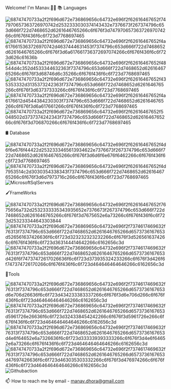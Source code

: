 Welcome! I'm Manav.🙋‍♂️
📚 Languages

![68747470733a2f2f696d672e736869656c64732e696f2f62616467652f747970657363726970742d2532333030374143432e7376673f267374796c653d666f722d7468652d6261646765266c6f676f3d74797065736372697074266c6f676f436f6c6f723d7768697465](https://user-images.githubusercontent.com/75903971/235538534-96012ce1-62bb-4313-b133-051ccaf4a3da.svg)![68747470733a2f2f696d672e736869656c64732e696f2f62616467652f4a6176615363726970742d4637444631453f7374796c653d666f722d7468652d6261646765266c6f676f3d6a617661736372697074266c6f676f436f6c6f723d626c61636b](https://user-images.githubusercontent.com/75903971/235538545-64c531e3-2309-4a35-8808-32e4e1028035.svg)![68747470733a2f2f696d672e736869656c64732e696f2f62616467652f48544d4c352d4533344632363f7374796c653d666f722d7468652d6261646765266c6f676f3d68746d6c35266c6f676f436f6c6f723d7768697465](https://user-images.githubusercontent.com/75903971/235538552-859ce4ea-9a77-4b07-a3f5-406f378693e2.svg)![68747470733a2f2f696d672e736869656c64732e696f2f62616467652f435353332d3135373242363f7374796c653d666f722d7468652d6261646765266c6f676f3d63737333266c6f676f436f6c6f723d7768697465](https://user-images.githubusercontent.com/75903971/235538561-8c38502d-b492-46d4-a306-d01ee0d9e036.svg)![68747470733a2f2f696d672e736869656c64732e696f2f62616467652f4a6176612d4544384230303f7374796c653d666f722d7468652d6261646765266c6f676f3d6a617661266c6f676f436f6c6f723d7768697465](https://user-images.githubusercontent.com/75903971/235538570-1d9db858-07d6-40de-9487-d0ad59ceeec1.svg)![68747470733a2f2f696d672e736869656c64732e696f2f62616467652f5048502d3737374242343f7374796c653d666f722d7468652d6261646765266c6f676f3d706870266c6f676f436f6c6f723d7768697465](https://user-images.githubusercontent.com/75903971/235538694-d9fdf0f5-6bac-46df-acae-683b584f3a5f.svg)

🛢 Database

![68747470733a2f2f696d672e736869656c64732e696f2f62616467652f4d6f6e676f44422d2532333465613934622e7376673f267374796c653d666f722d7468652d6261646765266c6f676f3d6d6f6e676f6462266c6f676f436f6c6f723d7768697465](https://user-images.githubusercontent.com/75903971/235538724-5589475e-7bd3-41a8-9e9d-de99751e6a1a.svg)![68747470733a2f2f696d672e736869656c64732e696f2f62616467652f4d7953514c2d3030354338343f7374796c653d666f722d7468652d6261646765266c6f676f3d6d7973716c266c6f676f436f6c6f723d7768697465](https://user-images.githubusercontent.com/75903971/235538741-cfa2c638-4752-416a-9535-67a9bffb00ba.svg)![MicrosoftSqlServers](https://user-images.githubusercontent.com/75903971/235539467-f66a469a-d073-402c-8f27-778cec9b3c14.svg)


🖌️FrameWorks

![68747470733a2f2f696d672e736869656c64732e696f2f62616467652f7675656a732d2532333335343935652e7376673f267374796c653d666f722d7468652d6261646765266c6f676f3d7675652e6a73266c6f676f436f6c6f723d253233344643303844](https://user-images.githubusercontent.com/75903971/235538758-f4ee2d38-846a-4a73-9924-cd387bfe1b37.svg)![68747470733a2f2f696d672e736869656c64732e696f2f7374617469632f76313f7374796c653d666f722d7468652d6261646765266d6573736167653d526561637426636f6c6f723d323232323232266c6f676f3d5265616374266c6f676f436f6c6f723d363144414642266c6162656c3d](https://user-images.githubusercontent.com/75903971/235538762-28a1bc0b-42ee-4d0a-8a3a-8a8491abf297.svg)![68747470733a2f2f696d672e736869656c64732e696f2f7374617469632f76313f7374796c653d666f722d7468652d6261646765266d6573736167653d426f6f74737472617026636f6c6f723d373935324233266c6f676f3d426f6f747374726170266c6f676f436f6c6f723d464646464646266c6162656c3d](https://user-images.githubusercontent.com/75903971/235538790-e7391f27-720b-4187-a718-bfdec3848471.svg)

🧰Tools

![68747470733a2f2f696d672e736869656c64732e696f2f7374617469632f76313f7374796c653d666f722d7468652d6261646765266d6573736167653d6e706d26636f6c6f723d434233383337266c6f676f3d6e706d266c6f676f436f6c6f723d464646464646266c6162656c3d](https://user-images.githubusercontent.com/75903971/235538827-03ac4b4b-e15f-4f0f-b9ba-fe842752d865.svg)![68747470733a2f2f696d672e736869656c64732e696f2f7374617469632f76313f7374796c653d666f722d7468652d6261646765266d6573736167653d5961726e26636f6c6f723d324338454242266c6f676f3d5961726e266c6f676f436f6c6f723d464646464646266c6162656c3d](https://user-images.githubusercontent.com/75903971/235538831-f6e2fb52-8078-45fb-8882-4733f2b99e03.svg)![68747470733a2f2f696d672e736869656c64732e696f2f7374617469632f76313f7374796c653d666f722d7468652d6261646765266d6573736167653d4e6f64652e6a7326636f6c6f723d333339393333266c6f676f3d4e6f64652e6a73266c6f676f436f6c6f723d464646464646266c6162656c3d](https://user-images.githubusercontent.com/75903971/235538839-f329ee2e-db06-4911-b8c0-9d22fd81acd8.svg)![68747470733a2f2f696d672e736869656c64732e696f2f7374617469632f76313f7374796c653d666f722d7468652d6261646765266d6573736167653d47697426636f6c6f723d463035303332266c6f676f3d476974266c6f676f436f6c6f723d464646464646266c6162656c3d](https://user-images.githubusercontent.com/75903971/235538846-7b09af50-0105-4578-a8b9-3024bf6d5683.svg)![Githubaction](https://user-images.githubusercontent.com/75903971/235539364-a33baa9e-0379-4107-b9c3-e144a681e531.svg)


📫 How to reach me by email - manav.dhora@gmail.com

<!---
notendurable/notendurable is a ✨ special ✨ repository because its `README.md` (this file) appears on your GitHub profile.
You can click the Preview link to take a look at your changes.
--->
